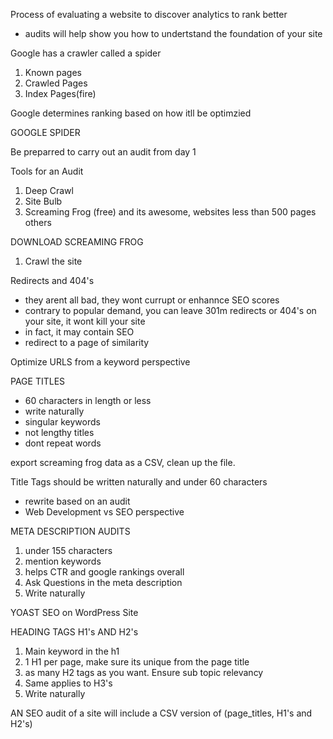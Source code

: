 Process of evaluating a website to discover analytics to rank better

- audits will help show you how to undertstand the foundation of your site

Google has a crawler called a spider
1. Known pages
2. Crawled Pages
3. Index Pages(fire)

Google determines ranking based on how itll be optimzied 

GOOGLE SPIDER 

Be preparred to carry out an audit from day 1

Tools for an Audit 
1. Deep Crawl
2. Site Bulb 
3. Screaming Frog (free) and its awesome, websites less than 500 pages
others

DOWNLOAD SCREAMING FROG
1. Crawl the site



Redirects and 404's
- they arent all bad, they wont currupt or enhannce SEO scores 
- contrary to popular demand, you can leave 301m redirects or 404's on your site, it wont kill your site
- in fact, it may contain SEO
- redirect to a page of similarity

Optimize URLS from a keyword perspective 



PAGE TITLES
- 60 characters in length or less
- write naturally
- singular keywords
- not lengthy titles
- dont repeat words

export screaming frog data as a CSV, clean up the file.

Title Tags should be written naturally and under 60 characters
- rewrite based on an audit 
- Web Development vs SEO perspective

META DESCRIPTION AUDITS
1. under 155 characters 
2. mention keywords 
3. helps CTR and google rankings overall
4. Ask Questions in the meta description
5. Write naturally


YOAST SEO on WordPress Site


HEADING TAGS
H1's AND H2's
1. Main keyword in the h1
2. 1 H1 per page, make sure its unique from the page title 
3. as many H2 tags as you want. Ensure sub topic relevancy
4. Same applies to H3's
5. Write naturally


AN SEO audit of a site will include a CSV version of (page_titles, H1's and H2's)